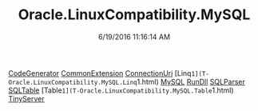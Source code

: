 ﻿---
title: Oracle.LinuxCompatibility.MySQL
date: 6/19/2016 11:16:14 AM
---

[CodeGenerator](T-Oracle.LinuxCompatibility.MySQL.CodeGenerator.html)
[CommonExtension](T-Oracle.LinuxCompatibility.MySQL.CommonExtension.html)
[ConnectionUri](T-Oracle.LinuxCompatibility.MySQL.ConnectionUri.html)
[Linq`1](T-Oracle.LinuxCompatibility.MySQL.Linq`1.html)
[MySQL](T-Oracle.LinuxCompatibility.MySQL.MySQL.html)
[RunDll](T-Oracle.LinuxCompatibility.MySQL.RunDll.html)
[SQLParser](T-Oracle.LinuxCompatibility.MySQL.SQLParser.html)
[SQLTable](T-Oracle.LinuxCompatibility.MySQL.SQLTable.html)
[Table`1](T-Oracle.LinuxCompatibility.MySQL.Table`1.html)
[TinyServer](T-Oracle.LinuxCompatibility.MySQL.TinyServer.html)
